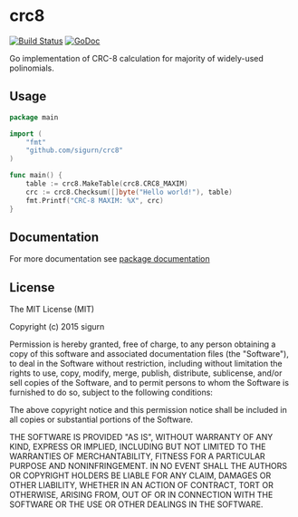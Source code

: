 
# crc8
[![Build Status](https://travis-ci.org/sigurn/crc8.svg?branch=master)](https://travis-ci.org/sigurn/crc8)
[![GoDoc](https://godoc.org/github.com/sigurn/crc8?status.svg)](https://godoc.org/github.com/sigurn/crc8)

Go implementation of CRC-8 calculation for majority of widely-used polinomials.

## Usage
```go
package main

import (
	"fmt"
	"github.com/sigurn/crc8"
)

func main() {
	table := crc8.MakeTable(crc8.CRC8_MAXIM)
	crc := crc8.Checksum([]byte("Hello world!"), table)
	fmt.Printf("CRC-8 MAXIM: %X", crc)
}
```

## Documentation
For more documentation see [package documentation](https://godoc.org/github.com/sigurn/crc8)

## License

The MIT License (MIT)

Copyright (c) 2015 sigurn

Permission is hereby granted, free of charge, to any person obtaining a copy of this software and associated documentation files (the "Software"), to deal in the Software without restriction, including without limitation the rights to use, copy, modify, merge, publish, distribute, sublicense, and/or sell copies of the Software, and to permit persons to whom the Software is furnished to do so, subject to the following conditions:

The above copyright notice and this permission notice shall be included in all copies or substantial portions of the Software.

THE SOFTWARE IS PROVIDED "AS IS", WITHOUT WARRANTY OF ANY KIND, EXPRESS OR IMPLIED, INCLUDING BUT NOT LIMITED TO THE WARRANTIES OF MERCHANTABILITY, FITNESS FOR A PARTICULAR PURPOSE AND NONINFRINGEMENT. IN NO EVENT SHALL THE AUTHORS OR COPYRIGHT HOLDERS BE LIABLE FOR ANY CLAIM, DAMAGES OR OTHER LIABILITY, WHETHER IN AN ACTION OF CONTRACT, TORT OR OTHERWISE, ARISING FROM, OUT OF OR IN CONNECTION WITH THE SOFTWARE OR THE USE OR OTHER DEALINGS IN THE SOFTWARE.


